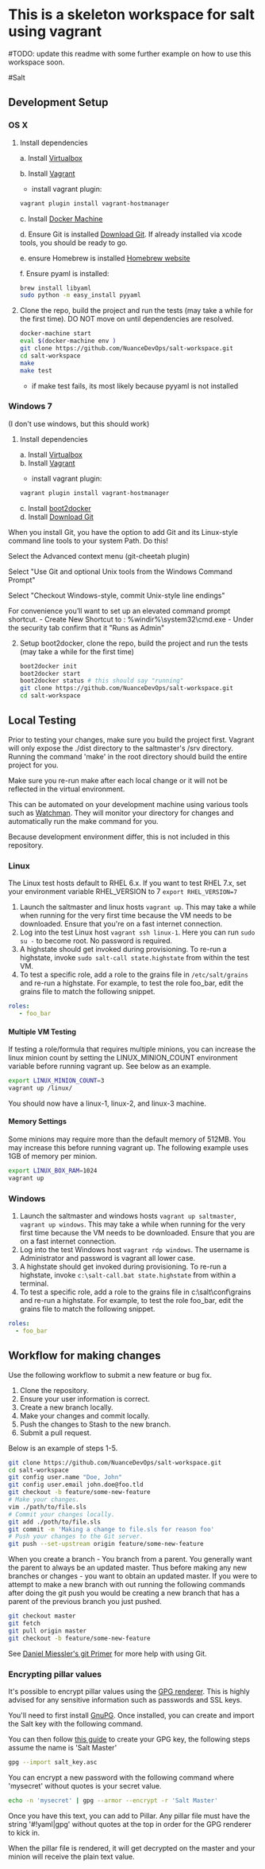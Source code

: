 This is a skeleton workspace for salt using vagrant
===================================================

#TODO: update this readme with some further example on how to use this workspace soon.

#Salt

## Development Setup

### OS X

1. Install dependencies

    a. Install [Virtualbox](https://www.virtualbox.org)

    b. Install [Vagrant](https://www.vagrantup.com)
      - install vagrant plugin:
      ```bash
      vagrant plugin install vagrant-hostmanager
      ```
    c. Install [Docker Machine](https://docs.docker.com/engine/installation/mac/)

    d. Ensure Git is installed [Download Git](http://git-scm.com/download/mac). If already installed via xcode tools, you should be ready to go.

    e. ensure Homebrew is installed [Homebrew website](https://brew.sh/)

    f. Ensure pyaml is installed:

   ```bash
   brew install libyaml
   sudo python -m easy_install pyyaml
   ```

2. Clone the repo, build the project and run the tests (may take a while for the first time). DO NOT move on until dependencies are resolved.

    ```bash
    docker-machine start
    eval $(docker-machine env )
    git clone https://github.com/NuanceDevOps/salt-workspace.git
    cd salt-workspace
    make
    make test
    ```
    - if make test fails, its most likely because pyyaml is not installed

### Windows 7
(I don't use windows, but this should work)

1. Install dependencies

    a. Install [Virtualbox](https://www.virtualbox.org/wiki/Downloads)    
    b. Install [Vagrant](https://www.vagrantup.com/downloads.html)    
    - install vagrant plugin:
    ```bash
    vagrant plugin install vagrant-hostmanager
    ```
    c. Install [boot2docker](https://github.com/boot2docker/windows-installer/releases)    
    d. Install [Download Git](https://git-scm.com/download/win)

When you install Git, you have the option to add Git and its Linux-style command line tools to your system Path.  Do this!

Select the Advanced context menu (git-cheetah plugin)

Select "Use Git and optional Unix tools from the Windows Command Prompt"

Select "Checkout Windows-style, commit Unix-style line endings"

For convenience  you’ll want to set up an elevated command prompt shortcut. - Create New Shortcut to : %windir%\system32\cmd.exe - Under the security tab confirm that it "Runs as Admin"

2. Setup boot2docker, clone the repo, build the project and run the tests (may take a while for the first time)

    ```bash
    boot2docker init
    boot2docker start
    boot2docker status # this should say "running"
    git clone https://github.com/NuanceDevOps/salt-workspace.git
    cd salt-workspace
    ```


## Local Testing

Prior to testing your changes, make sure you build the project first. Vagrant will only expose the ./dist directory to the saltmaster's /srv directory. Running the command 'make' in the root directory should build the entire project for you.

Make sure you re-run make after each local change or it will not be reflected in the virtual environment.

This can be automated on your development machine using various tools such as [Watchman](https://facebook.github.io/watchman/). They will monitor your directory for changes and automatically run the make command for you.

Because development environment differ, this is not included in this repository.


### Linux

The Linux test hosts default to RHEL 6.x. If you want to test RHEL 7.x, set your environment variable RHEL_VERSION to 7 ```export RHEL_VERSION=7```

1. Launch the saltmaster and linux hosts ```vagrant up```. This may take a while when running for the very first time because the VM needs to be downloaded. Ensure that you're on a fast internet connection.
2. Log into the test Linux host ```vagrant ssh linux-1```. Here you can run ```sudo su -``` to become root. No password is required.
3. A highstate should get invoked during provisioning. To re-run a highstate, invoke ```sudo salt-call state.highstate``` from within the test VM.
4. To test a specific role, add a role to the grains file in ```/etc/salt/grains``` and re-run a highstate. For example, to test the role foo_bar, edit the grains file to match the following snippet.
```yaml
roles:
   - foo_bar
```

#### Multiple VM Testing

If testing a role/formula that requires multiple minions, you can increase the linux minion count by setting the LINUX_MINION_COUNT environment variable before running vagrant up. See below as an example.

```bash
export LINUX_MINION_COUNT=3
vagrant up /linux/
```
You should now have a linux-1, linux-2, and linux-3 machine.


####  Memory Settings

Some minions may require more than the default memory of 512MB. You may increase this before running vagrant up. The following example uses 1GB of memory per minion.

```bash
export LINUX_BOX_RAM=1024
vagrant up
```

### Windows

1. Launch the saltmaster and windows hosts ```vagrant up saltmaster```, ```vagrant up windows```. This may take a while when running for the very first time because the VM needs to be downloaded. Ensure that you are on a fast internet connection.
2. Log into the test Windows host ```vagrant rdp windows```. The username is Administrator and password is vagrant all lower case.
3. A highstate should get invoked during provisioning. To re-run a highstate, invoke ```c:\salt-call.bat state.highstate``` from within a terminal.
4. To test a specific role, add a role to the grains file in c:\salt\conf\grains and re-run a highstate. For example, to test the role foo_bar, edit the grains file to match the following snippet.
```yaml
roles:
  - foo_bar
```

## Workflow for making changes

Use the following workflow to submit a new feature or bug fix.

1. Clone the repository.
2. Ensure your user information is correct.
3. Create a new branch locally.
4. Make your changes and commit locally.
5. Push the changes to Stash to the new branch.
6. Submit a pull request.

Below is an example of steps 1-5.

```bash
git clone https://github.com/NuanceDevOps/salt-workspace.git
cd salt-workspace
git config user.name "Doe, John"
git config user.email john.doe@foo.tld
git checkout -b feature/some-new-feature
# Make your changes.
vim ./path/to/file.sls
# Commit your changes locally.
git add ./poth/to/file.sls
git commit -m 'Making a change to file.sls for reason foo'
# Push your changes to the Git server.
git push --set-upstream origin feature/some-new-feature
```
When you create a branch - You branch from a parent. You generally want the parent to always be an updated master. Thus before making any new branches or changes - you want to obtain an updated master. If you were to attempt to make a new branch with out running the following commands after doing the git push you would be creating a new branch that has a parent of the previous branch you just pushed.

```bash
git checkout master
git fetch
git pull origin master
git checkout -b feature/some-new-feature
```

See [Daniel Miessler's git Primer](https://danielmiessler.com/study/git/) for more help with using Git.


### Encrypting pillar values

It's possible to encrypt pillar values using the [GPG renderer](http://docs.saltstack.com/en/latest/ref/renderers/all/salt.renderers.gpg.html). This is highly advised for any sensitive information such as passwords and SSL keys.

You'll need to first install [GnuPG](https://www.gnupg.org/download/). Once installed, you can create and import the Salt key with the following command.

You can then follow [this guide](https://fedoraproject.org/wiki/Creating_GPG_Keys#Creating_GPG_Keys_Using_the_Command_Line) to create your GPG key, the following steps assume the name is 'Salt Master'

```bash
gpg --import salt_key.asc
```

You can encrypt a new password with the following command where 'mysecret' without quotes is your secret value.

```bash
echo -n 'mysecret' | gpg --armor --encrypt -r 'Salt Master'
```

Once you have this text, you can add to Pillar. Any pillar file must have the string '#!yaml|gpg' without quotes at the top in order for the GPG renderer to kick in.

When the pillar file is rendered, it will get decrypted on the master and your minion will receive the plain text value.
